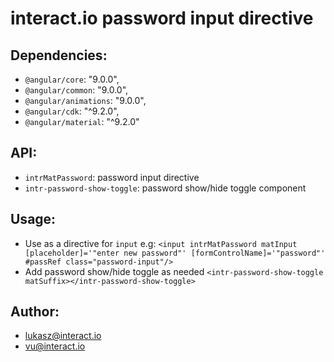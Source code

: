 # interact.io password input directive
## Dependencies:
* `@angular/core`: "9.0.0",
* `@angular/common`: "9.0.0",
* `@angular/animations`: "9.0.0",
* `@angular/cdk`: "^9.2.0",
* `@angular/material`: "^9.2.0"
## API:
* `intrMatPassword`: password input directive
* `intr-password-show-toggle`: password show/hide toggle component
## Usage:
* Use as a directive for `input` e.g: `<input intrMatPassword matInput [placeholder]='"enter new password"' [formControlName]='"password"' #passRef class="password-input"/>`
* Add password show/hide toggle as needed `<intr-password-show-toggle matSuffix></intr-password-show-toggle>`
## Author:
* lukasz@interact.io
* vu@interact.io

